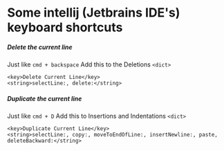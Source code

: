 # Some intellij (Jetbrains IDE's) keyboard shortcuts

##### Delete the current line
Just like ```cmd + backspace```
Add this to the Deletions ```<dict>```

    <key>Delete Current Line</key>
    <string>selectLine:, delete:</string>


##### Duplicate the current line
Just like ```cmd + D```
Add this to Insertions and Indentations ```<dict>```

    <key>Duplicate Current Line</key>
    <string>selectLine:, copy:, moveToEndOfLine:, insertNewline:, paste, deleteBackward:</string>
